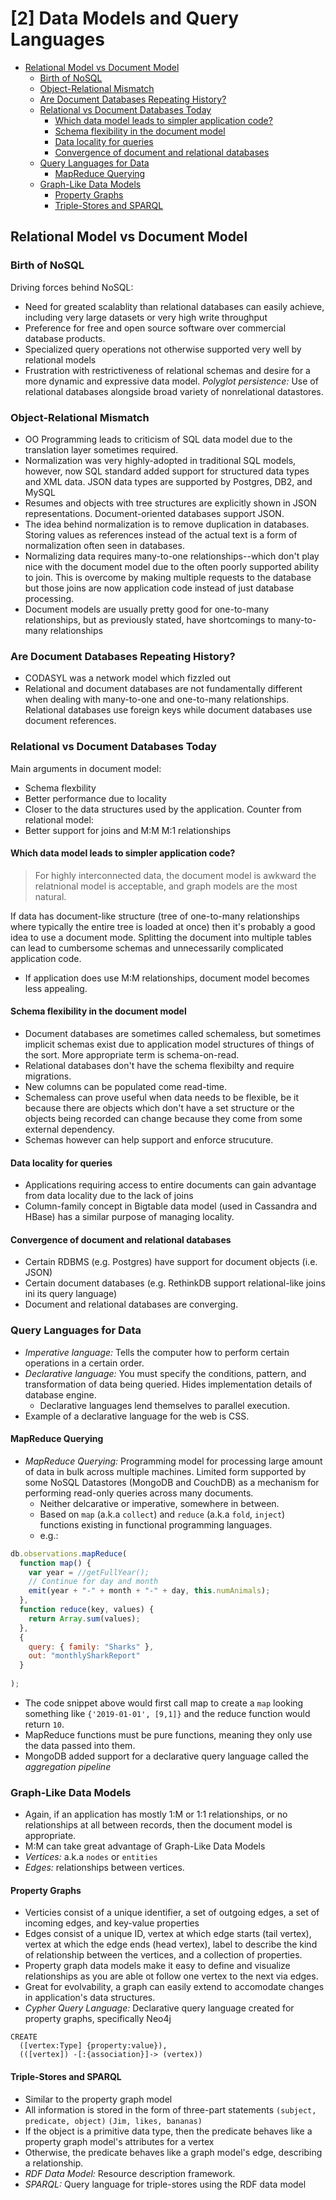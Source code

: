 # [2] Data Models and Query Languages

<!-- toc -->

- [Relational Model vs Document Model](#Relational-Model-vs-Document-Model)
  * [Birth of NoSQL](#Birth-of-NoSQL)
  * [Object-Relational Mismatch](#Object-Relational-Mismatch)
  * [Are Document Databases Repeating History?](#Are-Document-Databases-Repeating-History)
  * [Relational vs Document Databases Today](#Relational-vs-Document-Databases-Today)
    + [Which data model leads to simpler application code?](#Which-data-model-leads-to-simpler-application-code)
    + [Schema flexibility in the document model](#Schema-flexibility-in-the-document-model)
    + [Data locality for queries](#Data-locality-for-queries)
    + [Convergence of document and relational databases](#Convergence-of-document-and-relational-databases)
  * [Query Languages for Data](#Query-Languages-for-Data)
    + [MapReduce Querying](#MapReduce-Querying)
  * [Graph-Like Data Models](#Graph-Like-Data-Models)
    + [Property Graphs](#Property-Graphs)
    + [Triple-Stores and SPARQL](#Triple-Stores-and-SPARQL)

<!-- tocstop -->

## Relational Model vs Document Model

### Birth of NoSQL
Driving forces behind NoSQL:
- Need for greated scalablity than relational databases can easily achieve, including very large datasets or very high write throughput
- Preference for free and open source software over commercial database products.
- Specialized query operations not otherwise supported very well by relational models
- Frustration with restrictiveness of relational schemas and desire for a more dynamic and expressive data model.
_Polyglot persistence:_ Use of relational databases alongside broad variety of nonrelational datastores.

### Object-Relational Mismatch
- OO Programming leads to criticism of SQL data model due to the translation layer sometimes required.
- Normalization was very highly-adopted in traditional SQL models, however, now SQL standard added support for structured data types and XML data. JSON data types are supported by Postgres, DB2, and MySQL
- Resumes and objects with tree structures are explicitly shown in JSON representations. Document-oriented databases support JSON. 
- The idea behind normalization is to remove duplication in databases. Storing values as references instead of the actual text is a form of normalization often seen in databases. 
- Normalizing data requires many-to-one relationships--which don't play nice with the document model due to the often poorly supported ability to join. This is overcome by making multiple requests to the database but those joins are now application code instead of just database processing.
- Document models are usually pretty good for one-to-many relationships, but as previously stated, have shortcomings to many-to-many relationships 


### Are Document Databases Repeating History?
- CODASYL was a network model which fizzled out
- Relational and document databases are not fundamentally different when dealing with many-to-one and one-to-many relationships. Relational databases use foreign keys while document databases use document references. 

### Relational vs Document Databases Today
Main arguments in document model:
- Schema flexbility
- Better performance due to locality
- Closer to the data structures used by the application.
Counter from relational model:
- Better support for joins and M:M M:1 relationships

#### Which data model leads to simpler application code?

> For highly interconnected data, the document model is awkward the relatnional model is acceptable, and graph models are the most natural.


If data has document-like structure (tree of one-to-many relationships where typically the entire tree is loaded at once) then it's probably a good idea to use a document mode. Splitting the document into multiple tables can lead to cumbersome schemas and unnecessarily complicated application code. 

- If application does use M:M relationships, document model becomes less appealing. 

#### Schema flexibility in the document model
- Document databases are sometimes called schemaless, but sometimes implicit schemas exist due to application model structures of things of the sort. More appropriate term is schema-on-read.
- Relational databases don't have the schema flexibilty and require migrations. 
- New columns can be populated come read-time. 
- Schemaless can prove useful when data needs to be flexible, be it because there are objects which don't have a set structure or the objects being recorded can change because they come from some external dependency.
- Schemas however can help support and enforce strucuture.

#### Data locality for queries
- Applications requiring access to entire documents can gain advantage from data locality due to the lack of joins
- Column-family concept in Bigtable data model (used in Cassandra and HBase) has a similar purpose of managing locality. 

#### Convergence of document and relational databases
- Certain RDBMS (e.g. Postgres) have support for document objects (i.e. JSON)
- Certain document databases (e.g. RethinkDB support relational-like joins ini its query language)
- Document and relational databases are converging.

### Query Languages for Data
- _Imperative language:_ Tells the computer how to perform certain operations in a certain order.
- _Declarative language:_ You must specify the conditions, pattern, and transformation of data being queried. Hides implementation details of database engine. 
  - Declarative languages lend themselves to parallel execution.
- Example of a declarative language for the web is CSS.

#### MapReduce Querying
- _MapReduce Querying:_ Programming model for processing large amount of data in bulk across multiple machines. Limited form supported by some NoSQL Datastores (MongoDB and CouchDB) as a mechanism for performing read-only queries across many documents. 
  - Neither delcarative or imperative, somewhere in between. 
  - Based on `map` (a.k.a `collect`) and `reduce` (a.k.a `fold`, `inject`) functions existing in functional programming languages. 
  - e.g.:
```JavaScript
db.observations.mapReduce(
  function map() {
    var year = //getFullYear();
    // Continue for day and month
    emit(year + "-" + month + "-" + day, this.numAnimals);
  }, 
  function reduce(key, values) {
    return Array.sum(values);
  },
  {
    query: { family: "Sharks" },
    out: "monthlySharkReport"
  }
  
);
```

- The code snippet above would first call map to create a `map` looking something like `{'2019-01-01', [9,1]}` and the reduce function would return `10`.
- MapReduce functions must be pure functions, meaning they only use the data passed into them. 
- MongoDB added support for a declarative query language called the _aggregation pipeline_

### Graph-Like Data Models
- Again, if an application has mostly 1:M or 1:1 relationships, or no relationships at all between records, then the document model is appropriate. 
- M:M can take great advantage of Graph-Like Data Models
- _Vertices:_ a.k.a `nodes` or `entities`
- _Edges:_ relationships between vertices. 

#### Property Graphs
- Verticies consist of a unique identifier, a set of outgoing edges, a set of incoming edges, and key-value properties
- Edges consist of a unique ID, vertex at which edge starts (tail vertex), vertex at which the edge ends (head vertex), label to describe the kind of relationship between the vertices, and a collection of properties. 
- Property graph data models make it easy to define and visualize relationships as you are able ot follow one vertex to the next via edges. 
- Great for evolvability, a graph can easily extend to accomodate changes in application's data structures. 
- _Cypher Query Language:_ Declarative query language created for property graphs, specifically Neo4j

```
CREATE
  ([vertex:Type] {property:value}),
  (([vertex]) -[:{association}]-> (vertex))
```
#### Triple-Stores and SPARQL
- Similar to the property graph model
- All information is stored in the form of three-part statements `(subject, predicate, object)` `(Jim, likes, bananas)`
- If the object is a primitive data type, then the predicate behaves like a property graph model's attributes for a vertex
- Otherwise, the predicate behaves like a graph model's edge, describing a relationship.
- _RDF Data Model:_ Resource description framework.
- _SPARQL:_ Query language for triple-stores using the RDF data model
